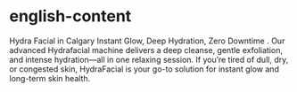 # english-content
Hydra Facial in Calgary Instant Glow, Deep Hydration, Zero Downtime . Our advanced Hydrafacial machine delivers a deep cleanse, gentle exfoliation, and intense hydration—all in one relaxing session. If you’re tired of dull, dry, or congested skin, HydraFacial is your go-to solution for instant glow and long-term skin health.  
